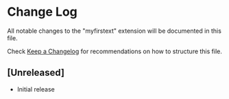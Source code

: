 # Change Log
All notable changes to the "myfirstext" extension will be documented in this file.

Check [Keep a Changelog](http://keepachangelog.com/) for recommendations on how to structure this file.

## [Unreleased]
- Initial release